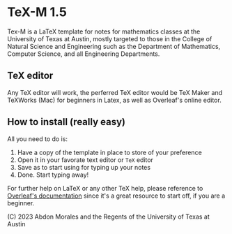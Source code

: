 # TeX-M 1.5
Tex-M is a LaTeX template for notes for mathematics classes at the University of Texas at Austin, mostly targeted to those in the College of Natural Science and Engineering such as the Department of Mathematics, Computer Science, and all Engineering Departments.

## TeX editor
Any TeX editor will work, the perferred TeX editor would be TeX Maker and TeXWorks (Mac) for beginners in Latex, as well as Overleaf's online editor.

## How to install (really easy)
All you need to do is:
1. Have a copy of the template in place to store of your preference
2. Open it in your favorate text editor or ``TeX`` editor
3. Save as to start using for typing up your notes
4. Done. Start typing away!

For further help on LaTeX or any other TeX help, please reference to [Overleaf's documentation](https://www.overleaf.com/learn) since it's a great resource to start off, if you are a beginner.

(C) 2023 Abdon Morales and the Regents of the University of Texas at Austin